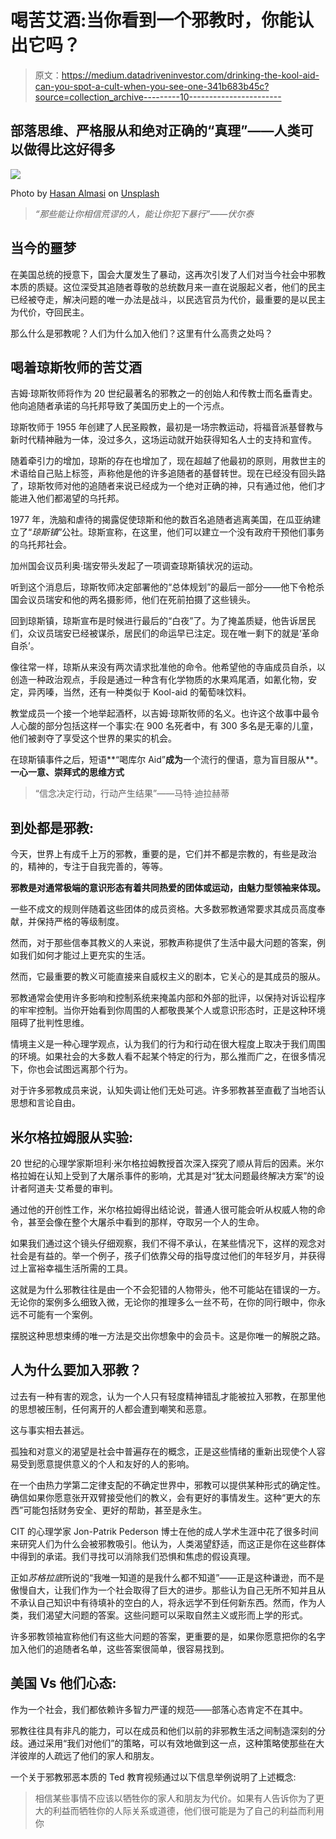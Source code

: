 # 喝苦艾酒:当你看到一个邪教时，你能认出它吗？

> 原文：<https://medium.datadriveninvestor.com/drinking-the-kool-aid-can-you-spot-a-cult-when-you-see-one-341b683b45c?source=collection_archive---------10----------------------->

## 部落思维、严格服从和绝对正确的“真理”——人类可以做得比这好得多

![](img/990ed0a519c0ac52860cf92b64bf31a0.png)

Photo by [Hasan Almasi](https://unsplash.com/@hasanalmasi?utm_source=medium&utm_medium=referral) on [Unsplash](https://unsplash.com?utm_source=medium&utm_medium=referral)

> *“那些能让你相信荒谬的人，能让你犯下暴行”——伏尔泰*

## 当今的噩梦

在美国总统的授意下，国会大厦发生了暴动，这再次引发了人们对当今社会中邪教本质的质疑。这位深受其追随者尊敬的总统数月来一直在说服起义者，他们的民主已经被夺走，解决问题的唯一办法是战斗，以民选官员为代价，最重要的是以民主为代价，夺回民主。

那么什么是邪教呢？人们为什么加入他们？这里有什么高贵之处吗？

## 喝着琼斯牧师的苦艾酒

吉姆·琼斯牧师将作为 20 世纪最著名的邪教之一的创始人和传教士而名垂青史。他向追随者承诺的乌托邦导致了美国历史上的一个污点。

琼斯牧师于 1955 年创建了人民圣殿教，最初是一场宗教运动，将福音派基督教与新时代精神融为一体，没过多久，这场运动就开始获得知名人士的支持和宣传。

随着牵引力的增加，琼斯的存在也增加了，现在超越了他最初的原则，用救世主的术语给自己贴上标签，声称他是他的许多追随者的基督转世。现在已经没有回头路了，琼斯牧师对他的追随者来说已经成为一个绝对正确的神，只有通过他，他们才能进入他们都渴望的乌托邦。

1977 年，洗脑和虐待的揭露促使琼斯和他的数百名追随者逃离美国，在瓜亚纳建立了“*琼斯镇*”公社。琼斯宣称，在这里，他们可以建立一个没有政府干预他们事务的乌托邦社会。

加州国会议员利奥·瑞安带头发起了一项调查琼斯镇状况的运动。

听到这个消息后，琼斯牧师决定部署他的“总体规划”的最后一部分——他下令枪杀国会议员瑞安和他的两名摄影师，他们在死前拍摄了这些镜头。

回到琼斯镇，琼斯宣布是时候进行最后的“白夜”了。为了掩盖质疑，他告诉居民们，众议员瑞安已经被谋杀，居民们的命运早已注定。现在唯一剩下的就是‘革命自杀’。

像往常一样，琼斯从来没有两次请求批准他的命令。他希望他的寺庙成员自杀，以创造一种政治观点，手段是通过一种含有化学物质的水果鸡尾酒，如氰化物，安定，异丙嗪，当然，还有一种类似于 Kool-aid 的葡萄味饮料。

教堂成员一个接一个地举起酒杯，以吉姆·琼斯牧师的名义。也许这个故事中最令人心酸的部分包括这样一个事实:在 900 名死者中，有 300 多名是无辜的儿童，他们被剥夺了享受这个世界的果实的机会。

在琼斯镇事件之后，短语**“喝库尔 Aid”**成为**一个流行的俚语，意为盲目服从**。**一心一意、崇拜式的思维方式**

> “信念决定行动，行动产生结果”——马特·迪拉赫蒂

## **到处都是邪教:**

今天，世界上有成千上万的邪教，重要的是，它们并不都是宗教的，有些是政治的，精神的，专注于自我完善的，等等。

**邪教是对通常极端的意识形态有着共同热爱的团体或运动，由魅力型领袖来体现。**

一些不成文的规则伴随着这些团体的成员资格。大多数邪教通常要求其成员高度奉献，并保持严格的等级制度。

然而，对于那些信奉其教义的人来说，邪教声称提供了生活中最大问题的答案，例如我们如何才能过上更充实的生活。

然而，它最重要的教义可能直接来自威权主义的剧本，它关心的是其成员的服从。

邪教通常会使用许多影响和控制系统来掩盖内部和外部的批评，以保持对诉讼程序的牢牢控制。当你开始看到你周围的人都敬畏某个人或意识形态时，正是这种环境阻碍了批判性思维。

情境主义是一种心理学观点，认为我们的行为和行动在很大程度上取决于我们周围的环境。如果社会的大多数人看不起某个特定的行为，那么推而广之，在很多情况下，你也会试图远离那个行为。

对于许多邪教成员来说，认知失调让他们无处可逃。许多邪教甚至直截了当地否认思想和言论自由。

## 米尔格拉姆服从实验:

20 世纪的心理学家斯坦利·米尔格拉姆教授首次深入探究了顺从背后的因素。米尔格拉姆在认知上受到了大屠杀事件的影响，尤其是对“犹太问题最终解决方案”的设计者阿道夫·艾希曼的审判。

通过他的开创性工作，米尔格拉姆得出结论说，普通人很可能会听从权威人物的命令，甚至会像在整个大屠杀中看到的那样，夺取另一个人的生命。

如果我们通过这个镜头仔细观察，我们不得不承认，在某些情况下，这样的观念对社会是有益的。举一个例子，孩子们依靠父母的指导度过他们的年轻岁月，并获得过上富裕幸福生活所需的工具。

这就是为什么邪教往往是由一个不会犯错的人物带头，他不可能站在错误的一方。无论你的案例多么细致入微，无论你的推理多么一丝不苟，在你的同行眼中，你永远不可能有一个案例。

摆脱这种思想束缚的唯一方法是交出你想象中的会员卡。这是你唯一的解脱之路。

## 人为什么要加入邪教？

过去有一种有害的观念，认为一个人只有轻度精神错乱才能被拉入邪教，在那里他的思想被压制，任何离开的人都会遭到嘲笑和恶意。

这与事实相去甚远。

孤独和对意义的渴望是社会中普遍存在的概念，正是这些情绪的重新出现使个人容易受到愿意提供意义的个人和友好的人的影响。

在一个由热力学第二定律支配的不确定世界中，邪教可以提供某种形式的确定性。确信如果你愿意张开双臂接受他们的教义，会有更好的事情发生。这种“更大的东西”可能包括财务安全、更好的帮助，甚至是永生。

CIT 的心理学家 Jon-Patrik Pederson 博士在他的成人学术生涯中花了很多时间来研究人们为什么会被邪教吸引。他认为，人类渴望舒适，而这正是你在这些群体中得到的承诺。我们寻找可以消除我们恐惧和焦虑的假设真理。

正如*苏格拉底*所说的“我唯一知道的是我什么都不知道”——正是这种谦逊，而不是傲慢自大，让我们作为一个社会取得了巨大的进步。那些认为自己无所不知并且从不承认自己知识中有待填补的空白的人，将永远学不到任何新东西。然而，作为人类，我们渴望大问题的答案。这些问题可以采取自然主义或形而上学的形式。

许多邪教领袖宣称他们有这些大问题的答案，更重要的是，如果你愿意把你的名字加入他们的追随者名单，这些答案很简单，很容易找到。

## **美国 Vs 他们心态:**

作为一个社会，我们都依赖许多智力严谨的规范——部落心态肯定不在其中。

邪教往往具有非凡的能力，可以在成员和他们以前的非邪教生活之间制造深刻的分歧。通过采用“我们对他们”的策略，可以有效地做到这一点，这种策略使那些在大洋彼岸的人疏远了他们的家人和朋友。

一个关于邪教邪恶本质的 Ted 教育视频通过以下信息举例说明了上述概念:

> 相信某些事情不应该以牺牲你的家人和朋友为代价。如果有人告诉你为了更大的利益而牺牲你的人际关系或道德，他们很可能是为了自己的利益而利用你